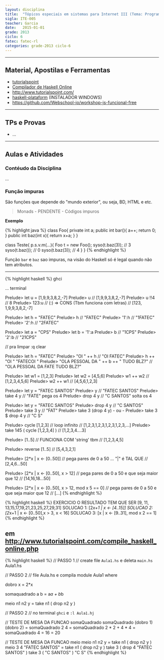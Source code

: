 ```yaml
---
layout: disciplina
title:  "Tópicos especiais em sistemas para Internet III (Tema: Programação funcional)"
sigla: ITE-005
teacher: Garcia
date:   2015-01-01
grade: 2013
ciclo: 6
fatec: fatec-rl
categories: grade-2013 ciclo-6
---
```


***

## Material, Apostilas e Ferramentas

- [tutorialspoint](http://www.tutorialspoint.com/)
- [Compilador de Haskell Online](http://www.tutorialspoint.com/compile_haskell_online.php)
- http://www.tutorialspoint.com/
- [haskell-plataform](https://www.haskell.org/platform/) (INSTALADOR WINDOWS)
- https://github.com/Webschool-io/workshop-js-funcional-free

***

## TPs e Provas
- ...

***

## Aulas e Atividades

### Contéudo da Disciplina
...

### Função impuras

São funções que depende do "mundo exterior", ou seja, BD, HTML e etc.

> Monads - PENDENTE - Códigos impuros

**Exemplo**

{% highlight java %}
class Foo{
  private int a;
  public int bar(){
    a++;
    return 0;
  }
  public int baz(int x){
    return x+a;
  }
}

class Teste{
  p.s.v.m(...){
    Foo t = new Foo();
    syso(t.baz(3)); // 3
    syso(t.baz()); // 0
    syso(t.baz(3)); // 4
  }
}
{% endhighlight %}

Função `bar` e `baz` sao impuras, na visão do Haskell só é legal quando não tem atributos.

***

{% highlight haskell %}
ghci

... terminal 

Prelude> let u = [1,9,9,3,8,2,-7]
Prelude> u 
// [1,9,9,3,8,2,-7]
Prelude> u !!4 
// 8
Prelude> 123:u // (:) => CONS (Tbm funciona com letras)
// [123, 1,9,9,3,8,2,-7]

Prelude> let h = "FATEC"
Prelude> h
// "FATEC"
Prelude> '1':h
// "1FATEC"
Prelude> '2':h
// "2FATEC"

Prelude> let a = "CPS"
Prelude> let b = '1':a
Prelude> b
// "1CPS"
Prelude> '2':b
// "21CPS"

// pra limpar
:q
clear

Prelude> let h = "FATEC"
Prelude> "OI " ++ h
// "OI FATEC"
Prelude> h ++ "OI "
"FATECOI "
Prelude> "OLA PESSOAL DA " ++ b ++ " TUDO BLZ?"
// "OLA PESSOAL DA FATE TUDO BLZ?"

Prelude> let w1 = [1,2,3]
Prelude> let w2 = [4,5,6]
Prelude> w1 ++ w2
// [1,2,3,4,5,6]
Prelude> w2 ++ w1
// [4,5,6,1,2,3]

Prelude> let y = "FATEC SANTOS"
Prelude> y
// "FATEC SANTOS"
Prelude> take 4 y
// "FATE" pega os 4
Prelude> drop 4 y
// "C SANTOS" solta os 4

Prelude> let y = "FATEC SANTOS"
Prelude> drop 4 y
// "C SANTOS"
Prelude> take 3 y
// "FAT"
Prelude> take 3 (drop 4 y) - ou - Prelude> take 3 $ drop 4 y
// "C S"

Prelude> cycle [1,2,3] // loop infinito
// [1,2,3,1,2,3,1,2,3,1,2,3,...]
Prelude> take 145 ( cycle [1,2,3,4] )
// [1,2,3,4....3]

Prelude> [1..5] // FUNCIONA COM 'string' tbm
// [1,2,3,4,5]

Prelude> reverse [1..5] 
// [5,4,3,2,1] 

Prelude> [2*x | x <- [0..50]] // pega pares de 0 a 50  ... "|" é TAL QUE
// [2,4,6...50] 

Prelude> [2*x | x <- [0..50], x > 12] // pega pares de 0 a 50 e que seja maior que 12
// [14,16,18...50] 

Prelude> [2*x | x <- [0..50], x > 12, mod x 5 == 0] // pega pares de 0 a 50 e que seja maior que 12
// [...] 
{% endhighlight %}

{% highlight haskell %}
EXERCICIO O RESULTADO TEM QUE SER [9, 11, 13,15,17,19,21,23,25,27,29,31]
SOLUCAO 1: [2*x+1 | x <- [4..15]] 
SOLUCAO 2: [2*x+1 | x <- [0..50],x > 3, x < 16]
SOLUCAO 3: [x | x <- [9..31], mod x 2 == 1]
{% endhighlight %}

## em http://www.tutorialspoint.com/compile_haskell_online.php

{% highlight haskell %}
// PASSO 1
// create file `Aula1.hs` e deleta `main.hs`
Aula1.hs

// PASSO 2
// file Aula.hs e compila
module Aula1 where

dobro x = 2*x

somaquadrado a b = a*a + b*b

meio n1 n2 y = take n1 ( drop n2 y )

// PASSO 2
// no terminal `ghci` e `:l Aula1.hj`

// TESTE DE MESA DA FUNCAO somaQuadrado
somaQuadrado (dobro 1) (dobro 2) = 
somaQuadrado 2 4 = 
somaQuadrado 2 * 2 + 4 * 4 = 
somaQuadrado 4 = 16 = 20

// TESTE DE MESA DA FUNCAO meio
meio n1 n2 y = take n1 ( drop n2 y ) 
meio 3 4 "FATEC SANTOS" = take n1 ( drop n2 y )
take 3 ( drop 4 "FATEC SANTOS" )
take 3 ( "C SANTOS" )
"C S"
{% endhighlight %}

